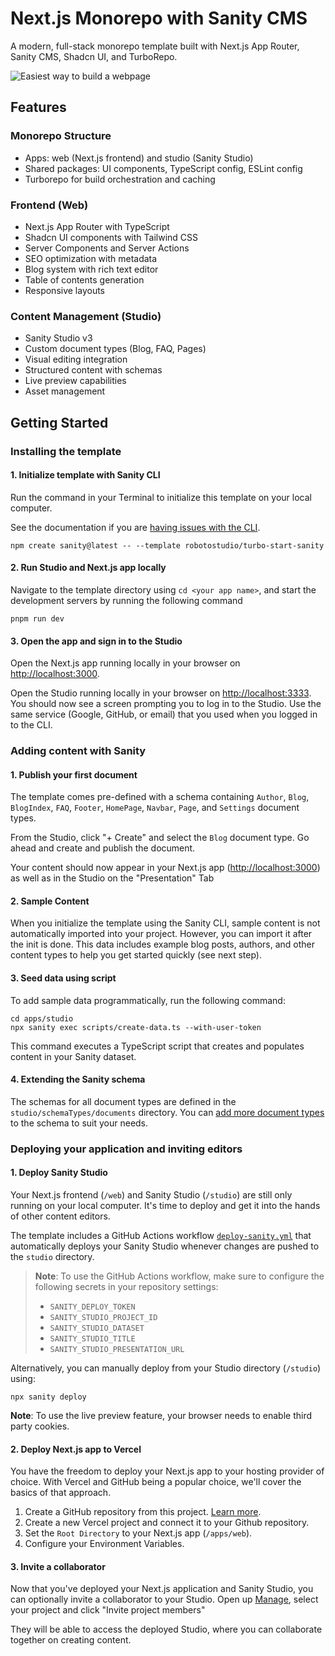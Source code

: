 # Next.js Monorepo with Sanity CMS

A modern, full-stack monorepo template built with Next.js App Router, Sanity CMS, Shadcn UI, and TurboRepo.

![Easiest way to build a webpage](https://raw.githubusercontent.com/robotostudio/turbo-start-sanity/main/turbo-start-sanity-og.png)

## Features

### Monorepo Structure

- Apps: web (Next.js frontend) and studio (Sanity Studio)
- Shared packages: UI components, TypeScript config, ESLint config
- Turborepo for build orchestration and caching

### Frontend (Web)

- Next.js App Router with TypeScript
- Shadcn UI components with Tailwind CSS
- Server Components and Server Actions
- SEO optimization with metadata
- Blog system with rich text editor
- Table of contents generation
- Responsive layouts

### Content Management (Studio)

- Sanity Studio v3
- Custom document types (Blog, FAQ, Pages)
- Visual editing integration
- Structured content with schemas
- Live preview capabilities
- Asset management

## Getting Started

### Installing the template

#### 1. Initialize template with Sanity CLI

Run the command in your Terminal to initialize this template on your local computer.

See the documentation if you are [having issues with the CLI](https://www.sanity.io/help/cli-errors).

```shell
npm create sanity@latest -- --template robotostudio/turbo-start-sanity
```

#### 2. Run Studio and Next.js app locally

Navigate to the template directory using `cd <your app name>`, and start the development servers by running the following command

```shell
pnpm run dev
```

#### 3. Open the app and sign in to the Studio

Open the Next.js app running locally in your browser on [http://localhost:3000](http://localhost:3000).

Open the Studio running locally in your browser on [http://localhost:3333](http://localhost:3333). You should now see a screen prompting you to log in to the Studio. Use the same service (Google, GitHub, or email) that you used when you logged in to the CLI.

### Adding content with Sanity

#### 1. Publish your first document

The template comes pre-defined with a schema containing `Author`, `Blog`, `BlogIndex`, `FAQ`, `Footer`, `HomePage`, `Navbar`, `Page`, and `Settings` document types.

From the Studio, click "+ Create" and select the `Blog` document type. Go ahead and create and publish the document.

Your content should now appear in your Next.js app ([http://localhost:3000](http://localhost:3000)) as well as in the Studio on the "Presentation" Tab

#### 2. Sample Content

When you initialize the template using the Sanity CLI, sample content is not automatically imported into your project. However, you can import it after the init is done. This data includes example blog posts, authors, and other content types to help you get started quickly (see next step).

#### 3. Seed data using script

To add sample data programmatically, run the following command:

```shell
cd apps/studio
npx sanity exec scripts/create-data.ts --with-user-token
```

This command executes a TypeScript script that creates and populates content in your Sanity dataset.

#### 4. Extending the Sanity schema

The schemas for all document types are defined in the `studio/schemaTypes/documents` directory. You can [add more document types](https://www.sanity.io/docs/schema-types) to the schema to suit your needs.

### Deploying your application and inviting editors

#### 1. Deploy Sanity Studio

Your Next.js frontend (`/web`) and Sanity Studio (`/studio`) are still only running on your local computer. It's time to deploy and get it into the hands of other content editors.

The template includes a GitHub Actions workflow [`deploy-sanity.yml`](https://raw.githubusercontent.com/robotostudio/turbo-start-sanity/main/.github/workflows/deploy-sanity.yml) that automatically deploys your Sanity Studio whenever changes are pushed to the `studio` directory.

> **Note**: To use the GitHub Actions workflow, make sure to configure the following secrets in your repository settings:
>
> - `SANITY_DEPLOY_TOKEN`
> - `SANITY_STUDIO_PROJECT_ID`
> - `SANITY_STUDIO_DATASET`
> - `SANITY_STUDIO_TITLE`
> - `SANITY_STUDIO_PRESENTATION_URL`

Alternatively, you can manually deploy from your Studio directory (`/studio`) using:

```shell
npx sanity deploy
```

**Note**: To use the live preview feature, your browser needs to enable third party cookies.

#### 2. Deploy Next.js app to Vercel

You have the freedom to deploy your Next.js app to your hosting provider of choice. With Vercel and GitHub being a popular choice, we'll cover the basics of that approach.

1. Create a GitHub repository from this project. [Learn more](https://docs.github.com/en/migrations/importing-source-code/using-the-command-line-to-import-source-code/adding-locally-hosted-code-to-github).
2. Create a new Vercel project and connect it to your Github repository.
3. Set the `Root Directory` to your Next.js app (`/apps/web`).
4. Configure your Environment Variables.

#### 3. Invite a collaborator

Now that you've deployed your Next.js application and Sanity Studio, you can optionally invite a collaborator to your Studio. Open up [Manage](https://www.sanity.io/manage), select your project and click "Invite project members"

They will be able to access the deployed Studio, where you can collaborate together on creating content.
